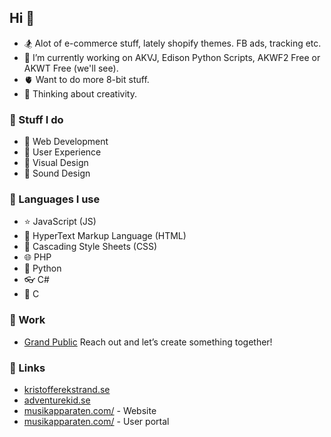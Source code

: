 ## Hi 👋

- 🏂 Alot of e-commerce stuff, lately shopify themes. FB ads, tracking etc.
- 🔭 I’m currently working on AKVJ, Edison Python Scripts, AKWF2 Free or AKWT Free (we'll see).
- 🫀 Want to do more 8-bit stuff.
- 🤔 Thinking about creativity.

### 🌋 Stuff I do

- 💾 Web Development
- 👼 User Experience
- 👀 Visual Design
- 🙉 Sound Design

### 🔪 Languages I use

- ⭐ JavaScript (JS)
- 🔗 HyperText Markup Language (HTML)
- 🎨 Cascading Style Sheets (CSS)
- 🌐 PHP
- 🐍 Python
- 👓 C#
- 🍂 C

### 🧪 Work
- [Grand Public](https://www.grandpublic.se/) Reach out and let’s create something together!

### 👾 Links
- [kristofferekstrand.se](https://kristofferekstrand.se/)
- [adventurekid.se](https://www.adventurekid.se/)
- [musikapparaten.com/](https://musikapparaten.se/) - Website
- [musikapparaten.com/](https://musikapparaten.com/) - User portal







<!--
**KristofferKarlAxelEkstrand/KristofferKarlAxelEkstrand** is a ✨ _special_ ✨ repository because its `README.md` (this file) appears on your GitHub profile.

Here are some ideas to get you started:

- 🔭 I’m currently working on ...
- 🌱 I’m currently learning ...
- 👯 I’m looking to collaborate on ...
- 🤔 I’m looking for help with ...
- 💬 Ask me about ...
- 📫 How to reach me: ...
- 😄 Pronouns: ...
- ⚡ Fun fact: ...
-->
